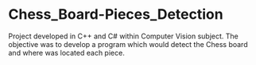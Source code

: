 # Chess_Board-Pieces_Detection
Project developed in C++ and C# within Computer Vision subject. The objective was to develop a program which would detect the Chess board and where was located each piece. 
